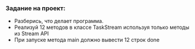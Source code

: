 ### Задание на проект:

* Разберись, что делает программа.
* Реализуй 12 методов в классе TaskStream используя только методы из Stream API
* При запуске метода main должно вывести 12 строк done